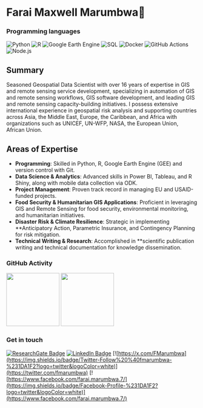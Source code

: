 # Farai Maxwell Marumbwa👋
<h3>Programming languages</h3>
<p>
  <img alt="Python" src="https://img.shields.io/badge/-Python-3776AB?style=flat-square&logo=python&logoColor=white" />
  <img alt="R" src="https://img.shields.io/badge/-R-276DC3?style=flat-square&logo=r&logoColor=white" />
  <img alt="Google Earth Engine" src="https://img.shields.io/badge/-Google%20Earth%20Engine-34A853?style=flat-square&logo=google-earth&logoColor=white" />
  <img alt="SQL" src="https://img.shields.io/badge/-SQL-CC2927?style=flat-square&logo=microsoft-sql-server&logoColor=white" />
  <img alt="Docker" src="https://img.shields.io/badge/-Docker-46a2f1?style=flat-square&logo=docker&logoColor=white" />
  <img alt="GitHub Actions" src="https://img.shields.io/badge/-Github_Actions-2088FF?style=flat-square&logo=github-actions&logoColor=white" />
  <img alt="Node.js" src="https://img.shields.io/badge/-Node.js-43853d?style=flat-square&logo=node.js&logoColor=white" />
</p>



## Summary  
Seasoned Geospatial Data Scientist with over 16 years of expertise in GIS and remote sensing service development, specializing in automation of GIS and remote sensing workflows, GIS software development, and leading GIS and remote sensing capacity-building initiatives. I possess extensive international experience in geospatial risk analysis and supporting countries across Asia, the Middle East, Europe, the Caribbean, and Africa with organizations such as UNICEF, UN-WFP, NASA, the European Union, African Union. 


## Areas of Expertise  
- **Programming**: Skilled in Python, R, Google Earth Engine (GEE) and version control with Git.  
- **Data Science & Analytics**: Advanced skills in Power BI, Tableau, and R Shiny, along with mobile data collection via ODK.  
- **Project Management**: Proven track record in managing EU and USAID-funded projects.  
- **Food Security & Humanitarian GIS Applications**: Proficient in leveraging GIS and Remote Sensing for food security, environmental monitoring, and humanitarian initiatives.  
- **Disaster Risk & Climate Resilience**: Strategic in implementing **Anticipatory Action, Parametric Insurance, and Contingency Planning for risk mitigation.  
- **Technical Writing & Research**: Accomplished in **scientific publication writing and technical documentation for knowledge dissemination.  


### GitHub Activity

<p align="left">

  <img src="https://github-readme-stats.vercel.app/api/top-langs/?username=maxmarumbwa&layout=compact&langs_count=6&theme=radical" height="140">
  <img src="https://github-readme-stats.vercel.app/api?username=maxmarumbwa&show_icons=true&theme=radical" height="140">
</p>

### Get in touch
[![ResearchGate Badge](https://img.shields.io/badge/follow-farai%20marumbwa-00CCBB?style=flat-square&logo=researchgate&logoColor=white)](https://www.researchgate.net/profile/Farai-Marumbwa)
[![LinkedIn Badge](https://img.shields.io/badge/Linkedin-farai%20marumbwa-0A66C2?style=flat-square&logo=linkedin&logoColor=white)](https://www.linkedin.com/in/farai-maxwell-marumbwa-01328529/)
[![https://x.com/FMarumbwa](https://img.shields.io/badge/Twitter-Follow%20%40fmarumbwa-%231DA1F2?logo=twitter&logoColor=white)](https://twitter.com/fmarumbwa)
[![https://www.facebook.com/farai.marumbwa.7/](https://img.shields.io/badge/Facebook-Profile-%231DA1F2?logo=twitter&logoColor=white)](https://www.facebook.com/farai.marumbwa.7/)









